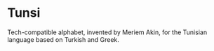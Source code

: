# Tunsi
 Tech-compatible alphabet, invented by Meriem Akin, for the Tunisian language based on Turkish and Greek.
